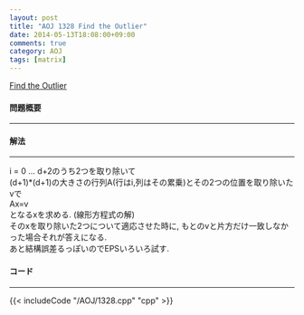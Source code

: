 ```yaml
---
layout: post
title: "AOJ 1328 Find the Outlier"
date: 2014-05-13T18:08:00+09:00
comments: true
category: AOJ
tags: [matrix]
---
```


[Find the Outlier](http://judge.u-aizu.ac.jp/onlinejudge/description.jsp?id=1328)

#### 問題概要

****

#### 解法

****

i = 0 ... d+2のうち2つを取り除いて  
(d+1)*(d+1)の大きさの行列A(行はi,列はその累乗)とその2つの位置を取り除いたvで  
Ax=v  
となるxを求める. (線形方程式の解)  
そのxを取り除いた2つについて適応させた時に, もとのvと片方だけ一致しなかった場合それが答えになる.  
あと結構誤差るっぽいのでEPSいろいろ試す. 

#### コード

****

{{< includeCode "/AOJ/1328.cpp" "cpp" >}}
